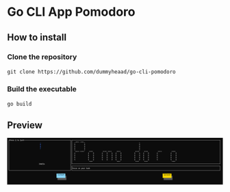 # Go CLI App Pomodoro

## How to install
### Clone the repository
    git clone https://github.com/dummyheaad/go-cli-pomodoro

### Build the executable
    go build

## Preview
![Preview](/assets/preview.png)
